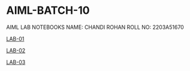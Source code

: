 # AIML-BATCH-10
AIML LAB NOTEBOOKS 
NAME: CHANDI ROHAN
ROLL NO: 2203A51670


[LAB-01](https://github.com/rohanred09/AIML-BATCH-10/blob/main/Untitled2.ipynb)

[LAB-02](https://github.com/rohanred09/AIML-BATCH-10/blob/main/2.ipynb)

[LAB-03](https://github.com/rohanred09/AIML-BATCH-10/blob/main/3.ipynb)




